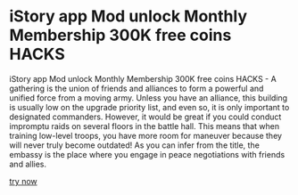 # iStory app Mod unlock Monthly Membership 300K free coins HACKS

iStory app Mod unlock Monthly Membership 300K free coins HACKS - A gathering is the union of friends and alliances to form a powerful and unified force from a moving army. Unless you have an alliance, this building is usually low on the upgrade priority list, and even so, it is only important to designated commanders. However, it would be great if you could conduct impromptu raids on several floors in the battle hall. This means that when training low-level troops, you have more room for maneuver because they will never truly become outdated! As you can infer from the title, the embassy is the place where you engage in peace negotiations with friends and allies. 

[try now](https://psp-haxors.com/istory)

